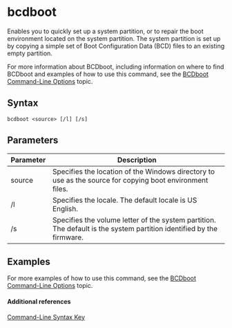 # bcdboot



Enables you to quickly set up a system partition, or to repair the boot environment located on the system partition. The system partition is set up by copying a simple set of Boot Configuration Data (BCD) files to an existing empty partition.

For more information about BCDboot, including information on where to find BCDboot and examples of how to use this command, see the [BCDboot Command-Line Options](https://technet.microsoft.com/library/hh824874.aspx) topic.

## Syntax

```
bcdboot <source> [/l] [/s]
```

## Parameters

|Parameter|Description|
|---------|-----------|
|source|Specifies the location of the Windows directory to use as the source for copying boot environment files.|
|/l|Specifies the locale. The default locale is US English.|
|/s|Specifies the volume letter of the system partition. The default is the system partition identified by the firmware.|

## <a name="BKMK_examples"></a>Examples

For more examples of how to use this command, see the [BCDboot Command-Line Options](https://technet.microsoft.com/library/hh824874.aspx) topic.

#### Additional references

[Command-Line Syntax Key](command-line-syntax-key.md)